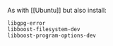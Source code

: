 As with [[Ubuntu]] but also install:

```
libgpg-error
libboost-filesystem-dev
libboost-program-options-dev
```